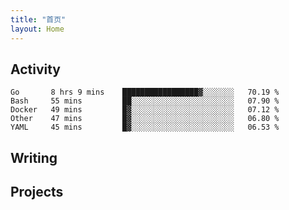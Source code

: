 ```yaml
---
title: "首页"
layout: Home
---
```


## Activity
<!--START_SECTION:waka-->
```text
Go       8 hrs 9 mins    █████████████████▓░░░░░░░   70.19 % 
Bash     55 mins         ██░░░░░░░░░░░░░░░░░░░░░░░   07.90 % 
Docker   49 mins         █▓░░░░░░░░░░░░░░░░░░░░░░░   07.12 % 
Other    47 mins         █▓░░░░░░░░░░░░░░░░░░░░░░░   06.80 % 
YAML     45 mins         █▓░░░░░░░░░░░░░░░░░░░░░░░   06.53 % 
```
<!--END_SECTION:waka-->

## Writing
<PindedPosts />

## Projects
<Projects />
